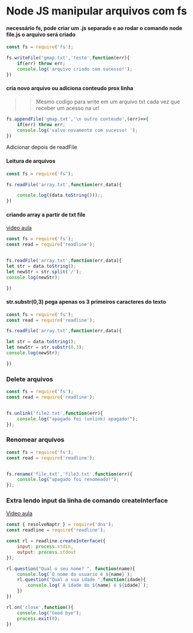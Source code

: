 # Node JS manipular arquivos com fs
#### necessário fs, pode criar um .js separado e ao rodar o comando node file.js o arquivo será criado
```js
const fs = require('fs');

fs.writeFile('gmap.txt','teste',function(err){
    if(err) throw err;
    console.log('arquivo criado com sucesso!');
})
```

#### cria novo arquivo ou adiciona conteudo prox linha 
>>Mesmo codigo para write em um arquivo txt cada vez que receber um acesso na url
```js
fs.appendFile('gmap.txt','\n outro conteudo',(err)=>{
    if(err) throw err;
    console.log('salvo novamente com sucesso! ');
})
```
Adicionar depois de readFile 


#### Leitura de arquivos
```js
const fs = require('fs');

fs.readFile('array.txt',function(err,data){

    console.log((data.toString()));;
})
```

#### criando array a partir de txt file
<a href="https://cursos.dankicode.com/campus/curso-nodejs/leitura-avancada-de-arquivos-e-funcoes-para-string">video aula</a>

```js
const fs = require('fs');
const read = require('readline');


fs.readFile('array.txt',function(err,data){
let str = data.toString();
let newStr = str.split('/');
console.log(newStr);

})
```

#### str.substr(0,3) pega apenas os 3 primeiros caracteres do texto
```js
const fs = require('fs');
const read = require('readline');

fs.readFile('array.txt',function(err,data){

let str = data.toString();
let newStr = str.substr(0,3);
console.log(newStr);

})
```
### Delete arquivos
```js
const fs = require('fs');
const read = require('readline');


fs.unlink('file2.txt',function(err){
    console.log("apagado foi (unlink) apagado!");
});
```
### Renomear arquivos
```js
const fs = require('fs');
const read = require('readline');


fs.rename('file.txt','file3.txt',function(err){
    console.log("apagado foi renomeado!");
});
```
### Extra lendo input da linha de comando createInterface
<a href="https://cursos.dankicode.com/campus/curso-nodejs/extra-lendo-input-da-linha-de-comando">Video aula</a>

```js
const { resolveNaptr } = require('dns');
const readline = require('readline');

const rl = readline.createInterface({
    input: process.stdin,
    output: process.stdout
});

rl.question("Qual o seu nome? ", function(name){
    console.log(`O nome do usuario é ${name}`);
    rl.question("Qual a sua idade ",function(idade){
        console.log(`A idade do ${name} é ${idade}`);
    })
})

rl.on('close',function(){
    console.log("Good bye");
    process.exit(0);
})

```

